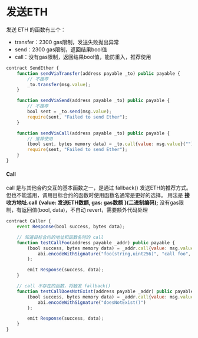 # 发送ETH

发送 ETH 的函数有三个：
- transfer：2300 gas限制，发送失败抛出异常
- send：2300 gas限制，返回结果bool值
- call：没有gas限制，返回结果bool值，能防重入，推荐使用

``` js
contract SendEther {
    function sendViaTransfer(address payable _to) public payable {
        // 不推荐
        _to.transfer(msg.value);
    }

    function sendViaSend(address payable _to) public payable {
        // 不推荐
        bool sent = _to.send(msg.value);
        require(sent, "Failed to send Ether");
    }

    function sendViaCall(address payable _to) public payable {
        // 推荐使用
        (bool sent, bytes memory data) = _to.call{value: msg.value}("");
        require(sent, "Failed to send Ether");
    }
}
```

#### Call
call 是与其他合约交互的基本函数之一，是通过 fallback() 发送ETH的推荐方式。
但也不能滥用，调用目标合约的函数时使用函数名通常是更好的选择。
用法是 **接收方地址.call {value: 发送ETH数额, gas: gas数额 }(二进制编码);**
没有gas限制，有返回值(bool, data)，不自动 revert，需要额外代码处理

``` js
contract Caller {
    event Response(bool success, bytes data);

    // 知道目标合约的地址和函数名时的 call
    function testCallFoo(address payable _addr) public payable {
        (bool success, bytes memory data) = _addr.call{value: msg.value, gas: 5000}(
            abi.encodeWithSignature("foo(string,uint256)", "call foo", 123)
        );

        emit Response(success, data);
    }

    // call 不存在的函数，将触发 fallback()
    function testCallDoesNotExist(address payable _addr) public payable {
        (bool success, bytes memory data) = _addr.call{value: msg.value}(
            abi.encodeWithSignature("doesNotExist()")
        );

        emit Response(success, data);
    }
}
```